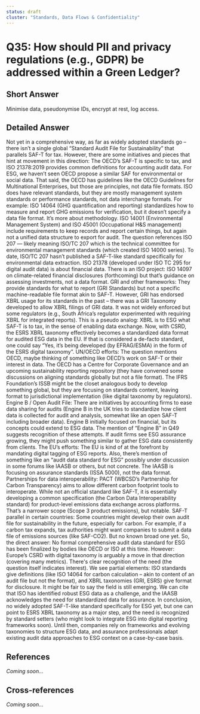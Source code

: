 ```yaml
---
status: draft
cluster: "Standards, Data Flows & Confidentiality"
---
```


# Q35: How should PII and privacy regulations (e.g., GDPR) be addressed within a Green Ledger?

## Short Answer

Minimise data, pseudonymise IDs, encrypt at rest, log access.

## Detailed Answer

Not yet in a comprehensive way, as far as widely adopted standards go – there isn’t a single global “Standard Audit File for Sustainability” that parallels SAF-T for tax. However, there are some initiatives and pieces that hint at movement in this direction:
The OECD’s SAF-T is specific to tax, and ISO 21378:2019 provides common definitions for accounting audit data. For ESG, we haven’t seen OECD propose a similar SAF for environmental or social data. That said, the OECD has guidelines like the OECD Guidelines for Multinational Enterprises, but those are principles, not data file formats.
ISO does have relevant standards, but they are mostly management system standards or performance standards, not data interchange formats. For example:
ISO 14064 (GHG quantification and reporting) standardizes how to measure and report GHG emissions for verification, but it doesn’t specify a data file format. It’s more about methodology.
ISO 14001 (Environmental Management System) and ISO 45001 (Occupational H&S management) include requirements to keep records and report certain things, but again not a unified data structure to export for audit.
The question references ISO 207 — likely meaning ISO/TC 207 which is the technical committee for environmental management standards (which created ISO 14000 series). To date, ISO/TC 207 hasn’t published a SAF-T-like standard specifically for environmental data extraction. ISO 21378 (developed under ISO TC 295 for digital audit data) is about financial data.
There is an ISO project: ISO 14097 on climate-related financial disclosures (forthcoming) but that’s guidance on assessing investments, not a data format.
GRI and other frameworks: They provide standards for what to report (GRI Standards) but not a specific machine-readable file format akin to SAF-T. However, GRI has endorsed XBRL usage for its standards in the past – there was a GRI Taxonomy developed to allow XBRL filings of GRI data. It was not widely enforced but some regulators (e.g., South Africa’s regulator experimented with requiring XBRL for integrated reports). This is a pseudo analog: XBRL is to ESG what SAF-T is to tax, in the sense of enabling data exchange. Now, with CSRD, the ESRS XBRL taxonomy effectively becomes a standardized data format for audited ESG data in the EU. If that is considered a de-facto standard, one could say “Yes, it’s being developed (by EFRAG/ESMA) in the form of the ESRS digital taxonomy”.
UN/OECD efforts: The question mentions OECD, maybe thinking of something like OECD’s work on SAF-T or their interest in data. The OECD has a Centre for Corporate Governance and an upcoming sustainability reporting repository (they have convened some discussions on aligning standards globally but not a file format). The IFRS Foundation’s ISSB might be the closet analogous body to develop something global, but they are focusing on standards content, leaving format to jurisdictional implementation (like digital taxonomy by regulators).
Engine B / Open Audit File: There are initiatives by accounting firms to ease data sharing for audits (Engine B in the UK tries to standardize how client data is collected for audit and analysis, somewhat like an open SAF-T including broader data). Engine B initially focused on financial, but its concepts could extend to ESG data. The mention of “Engine B” in Q49 suggests recognition of these attempts. If audit firms see ESG assurance growing, they might push something similar to gather ESG data consistently from clients.
The EU’s efforts: The EU is kind of at the forefront by mandating digital tagging of ESG reports. Also, there’s mention of something like an “audit data standard for ESG” possibly under discussion in some forums like IAASB or others, but not concrete. The IAASB is focusing on assurance standards (ISSA 5000), not the data format.
Partnerships for data interoperability: PACT (WBCSD’s Partnership for Carbon Transparency) aims to allow different carbon footprint tools to interoperate. While not an official standard like SAF-T, it is essentially developing a common specification (the Carbon Data Interoperability standard) for product-level emissions data exchange across platforms. That’s a narrower scope (Scope 3 product emissions), but notable.
SAF-T parallel in certain countries: Some countries might develop their own audit file for sustainability in the future, especially for carbon. For example, if a carbon tax expands, tax authorities might want companies to submit a data file of emissions sources (like SAF-CO2). But no known broad one yet.
So, the direct answer: No formal comprehensive audit data standard for ESG has been finalized by bodies like OECD or ISO at this time. However:
Europe’s CSRD with digital taxonomy is arguably a move in that direction (covering many metrics).
There's clear recognition of the need (the question itself indicates interest).
We see partial elements: ISO standards give definitions (like ISO 14064 for carbon calculation – akin to content of an audit file but not the format), and XBRL taxonomies (GRI, ESRS) give format for disclosure.
It might be fair to say the field is still emerging. We can cite that ISO has identified robust ESG data as a challenge, and the IAASB acknowledges the need for standardized data for assurance.
In conclusion, no widely adopted SAF-T-like standard specifically for ESG yet, but one can point to ESRS XBRL taxonomy as a major step, and the need is recognized by standard setters (who might look to integrate ESG into digital reporting frameworks soon). Until then, companies rely on frameworks and evolving taxonomies to structure ESG data, and assurance professionals adapt existing audit data approaches to ESG context on a case-by-case basis.

## References

*Coming soon...*

## Cross-references

*Coming soon...*